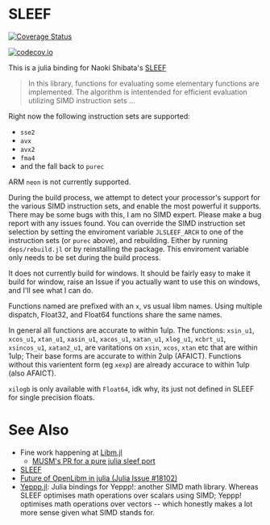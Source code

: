 # SLEEF

[![Coverage Status](https://coveralls.io/repos/oxinabox/SLEEF.jl/badge.svg?branch=master&service=github)](https://coveralls.io/github/oxinabox/SLEEF.jl?branch=master)

[![codecov.io](http://codecov.io/github/oxinabox/SLEEF.jl/coverage.svg?branch=master)](http://codecov.io/github/oxinabox/SLEEF.jl?branch=master)



This is a julia binding for  Naoki Shibata's [SLEEF](https://github.com/shibatch/sleef)

>In this library, functions for evaluating some elementary functions
> are implemented. The algorithm is intentended for efficient evaluation
> utilizing SIMD instruction sets ...

Right now the following instruction sets are supported: 

 - `sse2`
 - `avx`
 - `avx2`
 - `fma4`
 - and the fall back to `purec`

ARM `neon` is not currently supported.

During the build process, we attempt to detect your processor's support for the various SIMD instruction sets, and enable the most powerful it supports. There may be some bugs with this, I am no SIMD expert. Please make a bug report with any issues found.
You can override the SIMD instruction set selection by setting the enviroment variable `JLSLEEF_ARCH` to one of the instruction sets (or `purec` above), and rebuilding. Either by running `deps/rebuild.jl` or by reinstalling the package. This enviroment variable only needs to be set during the build process.


It does not currently build for windows. It should be fairly easy to make it build for window, raise an Issue if you actually want to use this on windows, and I'll see what I can do.

Functions named are prefixed with an `x`, vs usual libm names.
Using multiple dispatch, Float32, and Float64 functions share the same names.

In general all functions are accurate to within 1ulp.
The functions: `xsin_u1`, `xcos_u1`,  `xtan_u1`,  `xasin_u1`, `xacos_u1`,  `xatan_u1`,  `xlog_u1`,  `xcbrt_u1`, `xsincos_u1`, `xatan2_u1`, are varitations on `xsin`, `xcos`, `xtan` etc that are within 1ulp;
Their base forms are accurate to within 2ulp (AFAICT).
Functions without this varientent form (eg `xexp`) are already accurace to within 1ulp (also AFAICT).

`xilogb` is only available with `Float64`, idk why, its just not defined in SLEEF for single precision floats.


# See Also

 - Fine work happening at [Libm.jl](https://github.com/JuliaMath/Libm.jl)
	- [MUSM's PR for a pure julia sleef port](https://github.com/JuliaMath/Libm.jl/pull/11)
 - [SLEEF](https://github.com/shibatch/sleef)
 - [Future of OpenLibm in julia (Julia Issue #18102)](https://github.com/JuliaLang/julia/issues/18102)
 - [Yeppp.jl](https://github.com/JuliaMath/Yeppp.jl): Julia bindings for Yeppp!: another SIMD math library. Whereas SLEEF optimises math operations over scalars using SIMD; Yeppp! optimises math operations over vectors -- which honestly makes a lot more sense given what SIMD stands for. 
